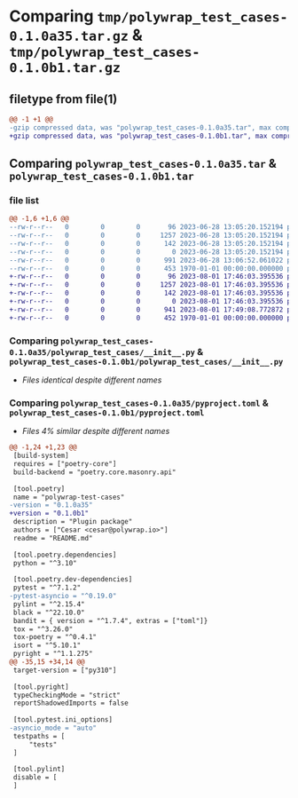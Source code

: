 # Comparing `tmp/polywrap_test_cases-0.1.0a35.tar.gz` & `tmp/polywrap_test_cases-0.1.0b1.tar.gz`

## filetype from file(1)

```diff
@@ -1 +1 @@
-gzip compressed data, was "polywrap_test_cases-0.1.0a35.tar", max compression
+gzip compressed data, was "polywrap_test_cases-0.1.0b1.tar", max compression
```

## Comparing `polywrap_test_cases-0.1.0a35.tar` & `polywrap_test_cases-0.1.0b1.tar`

### file list

```diff
@@ -1,6 +1,6 @@
--rw-r--r--   0        0        0       96 2023-06-28 13:05:20.152194 polywrap_test_cases-0.1.0a35/README.md
--rw-r--r--   0        0        0     1257 2023-06-28 13:05:20.152194 polywrap_test_cases-0.1.0a35/polywrap_test_cases/__init__.py
--rw-r--r--   0        0        0      142 2023-06-28 13:05:20.152194 polywrap_test_cases-0.1.0a35/polywrap_test_cases/__main__.py
--rw-r--r--   0        0        0        0 2023-06-28 13:05:20.152194 polywrap_test_cases-0.1.0a35/polywrap_test_cases/py.typed
--rw-r--r--   0        0        0      991 2023-06-28 13:06:52.061022 polywrap_test_cases-0.1.0a35/pyproject.toml
--rw-r--r--   0        0        0      453 1970-01-01 00:00:00.000000 polywrap_test_cases-0.1.0a35/PKG-INFO
+-rw-r--r--   0        0        0       96 2023-08-01 17:46:03.395536 polywrap_test_cases-0.1.0b1/README.md
+-rw-r--r--   0        0        0     1257 2023-08-01 17:46:03.395536 polywrap_test_cases-0.1.0b1/polywrap_test_cases/__init__.py
+-rw-r--r--   0        0        0      142 2023-08-01 17:46:03.395536 polywrap_test_cases-0.1.0b1/polywrap_test_cases/__main__.py
+-rw-r--r--   0        0        0        0 2023-08-01 17:46:03.395536 polywrap_test_cases-0.1.0b1/polywrap_test_cases/py.typed
+-rw-r--r--   0        0        0      941 2023-08-01 17:49:08.772872 polywrap_test_cases-0.1.0b1/pyproject.toml
+-rw-r--r--   0        0        0      452 1970-01-01 00:00:00.000000 polywrap_test_cases-0.1.0b1/PKG-INFO
```

### Comparing `polywrap_test_cases-0.1.0a35/polywrap_test_cases/__init__.py` & `polywrap_test_cases-0.1.0b1/polywrap_test_cases/__init__.py`

 * *Files identical despite different names*

### Comparing `polywrap_test_cases-0.1.0a35/pyproject.toml` & `polywrap_test_cases-0.1.0b1/pyproject.toml`

 * *Files 4% similar despite different names*

```diff
@@ -1,24 +1,23 @@
 [build-system]
 requires = ["poetry-core"]
 build-backend = "poetry.core.masonry.api"
 
 [tool.poetry]
 name = "polywrap-test-cases"
-version = "0.1.0a35"
+version = "0.1.0b1"
 description = "Plugin package"
 authors = ["Cesar <cesar@polywrap.io>"]
 readme = "README.md"
 
 [tool.poetry.dependencies]
 python = "^3.10"
 
 [tool.poetry.dev-dependencies]
 pytest = "^7.1.2"
-pytest-asyncio = "^0.19.0"
 pylint = "^2.15.4"
 black = "^22.10.0"
 bandit = { version = "^1.7.4", extras = ["toml"]}
 tox = "^3.26.0"
 tox-poetry = "^0.4.1"
 isort = "^5.10.1"
 pyright = "^1.1.275"
@@ -35,15 +34,14 @@
 target-version = ["py310"]
 
 [tool.pyright]
 typeCheckingMode = "strict"
 reportShadowedImports = false
 
 [tool.pytest.ini_options]
-asyncio_mode = "auto"
 testpaths = [
     "tests"
 ]
 
 [tool.pylint]
 disable = [
 ]
```

